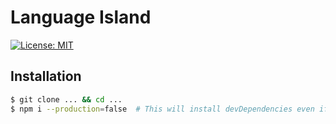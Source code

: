 # Language Island  

[![License: MIT](https://img.shields.io/badge/License-MIT-yellow.svg)](https://opensource.org/licenses/MIT)

## Installation

```bash
$ git clone ... && cd ...
$ npm i --production=false  # This will install devDependencies even if NODE_ENV is set to production
```

